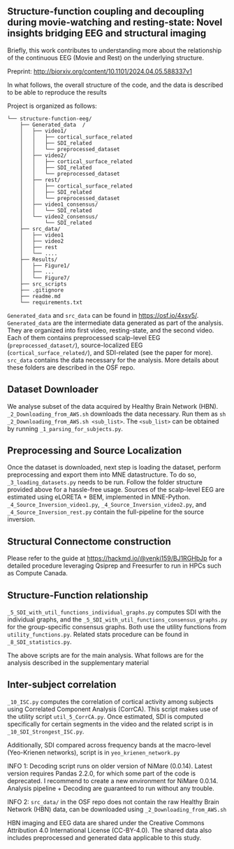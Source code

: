 ## Structure-function coupling and decoupling during movie-watching and resting-state: Novel insights bridging EEG and structural imaging

Briefly, this work contributes to understanding more about the relationship of the continuous EEG (Movie and Rest) on the underlying structure. 

Preprint: http://biorxiv.org/content/10.1101/2024.04.05.588337v1

In what follows, the overall structure of the code, and the data is described to be able to reproduce the results

Project is organized as follows:
```
└── structure-function-eeg/ 
    ├── Generated_data  / 
    │   ├── video1/
    │   │   ├── cortical_surface_related
    │   │   ├── SDI_related
    │   │   └── preprocessed_dataset
    │   ├── video2/
    │   │   ├── cortical_surface_related
    │   │   ├── SDI_related
    │   │   └── preprocessed_dataset
    │   ├── rest/
    │   │   ├── cortical_surface_related
    │   │   ├── SDI_related
    │   │   └── preprocessed_dataset
    │   ├── video1_consensus/
    │   │   └── SDI_related
    │   └── video2_consensus/
    │       └── SDI_related
    ├── src_data/
    │   ├── video1
    │   ├── video2
    │   ├── rest
    │   └── ....
    ├── Results/
    │   ├── Figure1/
    │   ├── ...
    │   └── Figure7/
    ├── src_scripts
    ├── .gitignore
    ├── readme.md
    └── requirements.txt
```

`Generated_data` and `src_data` can be found in https://osf.io/4xsv5/. `Generated_data` are the intermediate data generated as part of the analysis. They are organized into first video, resting-state, and the second video. Each of them contains preprocessed scalp-level EEG (`preprocessed_dataset/`), source-localized EEG (`cortical_surface_related/`), and SDI-related (see the paper for more). `src_data` contains the data necessary for the analysis. More details about these folders are described in the OSF repo.

## Dataset Downloader
We analyse subset of the data acquired by Healthy Brain Network (HBN). `_2_Downloading_from_AWS.sh` downloads the data necessary. Run them as `sh _2_Downloading_from_AWS.sh <sub_list>`. The `<sub_list>` can be obtained by running `_1_parsing_for_subjects.py`.

## Preprocessing and Source Localization
Once the dataset is downloaded, next step is loading the dataset, perform preprocessing and export them into MNE datastructure. To do so, `_3_loading_datasets.py` needs to be run. Follow the folder structure provided above for a hassle-free usage. Sources of the scalp-level EEG are estimated using eLORETA + BEM, implemented in MNE-Python. `_4_Source_Inversion_video1.py`, `_4_Source_Inversion_video2.py`, and `_4_Source_Inversion_rest.py` contain the full-pipeline for the source inversion. 

## Structural Connectome construction
Please refer to the guide at https://hackmd.io/@venki159/BJ1RGHbJp for a detailed procedure leveraging Qsiprep and Freesurfer to run in HPCs such as Compute Canada. 

## Structure-Function relationship
`_5_SDI_with_util_functions_individual_graphs.py` computes SDI with the individual graphs, and the `_5_SDI_with_util_functions_consensus_graphs.py` for the group-specific consensus graphs. Both use the utility functions from `utility_functions.py`. Related stats procedure can be found in `_8_SDI_statistics.py`. 

The above scripts are for the main analysis. What follows are for the analysis described in the supplementary material

## Inter-subject correlation
`_10_ISC.py` computes the correlation of cortical activity among subjects using Correlated Component Analysis (CorrCA). This script makes use of the utility script `util_5_CorrCA.py`. Once estimated, SDI is computed specifically for certain segments in the video and the related script is in `_10_SDI_Strongest_ISC.py`.

Additionally, SDI compared across frequency bands at the macro-level (Yeo-Krienen networks), script is in `yeo_krienen_network.py`


INFO 1: Decoding script runs on older version of NiMare (0.0.14). Latest version requires Pandas 2.2.0, for which some part of the code is deprecated. I recommend to create a new environment for NiMare 0.0.14. Analysis pipeline + Decoding are guaranteed to run without any trouble.

INFO 2: `src_data/` in the OSF repo does not contain the raw Healthy Brain Network (HBN) data, can be downloaded using `_2_Downloading_from_AWS.sh`

HBN imaging and EEG data are shared under the Creative Commons Attribution 4.0 International License (CC-BY-4.0). The shared data also includes preprocessed and generated data applicable to this study.